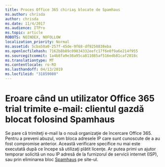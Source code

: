```yaml
---
title: Proces Office 365 chiriaş blocate de Spamhaus
ms.author: chrisda
author: chrisda
ms.date: 11/4/2017
ms.audience: ITPro
ms.topic: article
ROBOTS: NOINDEX, NOFOLLOW
localization_priority: Normal
ms.assetid: 5cba50a0-257f-45de-9f68-df9250838eba
ms.openlocfilehash: 7162b8b89c09834332eefc17f6e0f9a6e214f955
ms.sourcegitcommit: 1a4b8fa9e38a95ca811085af516edb81caf2018c
ms.translationtype: MT
ms.contentlocale: ro-RO
ms.lasthandoff: 04/13/2019
ms.locfileid: "31859080"
---
```

# <a name="error-when-an-office-365-trial-user-sends-email-client-host-blocked-using-spamhaus"></a>Eroare când un utilizator Office 365 trial trimite e-mail: clientul gazdă blocat folosind Spamhaus

Se pare că trimiteţi e-mail la o nouă organizaţie de încercare Office 365. Pentru a preveni abuzul, vom bloca adresele IP care sunt cunoscute de a au fost compromise anterior. Această verificare specifice nu mai este executată după ce începe să utilizaţi plătit licenţe. Ar putea primi un ajutor temporar solicită un nou IP adresă de la furnizorul de servicii internet (ISP), sau prin eliminarea bloc [Spamhaus](https://go.microsoft.com/fwlink/p/?linkid=123245) pe site-ul.
